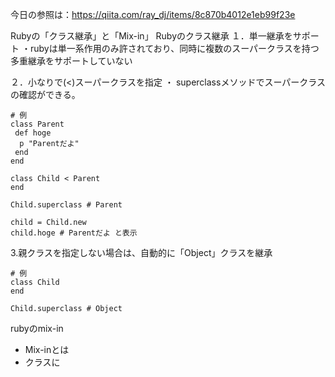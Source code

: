 今日の参照は：https://qiita.com/ray_dj/items/8c870b4012e1eb99f23e

Rubyの「クラス継承」と「Mix-in」
Rubyのクラス継承
１．単一継承をサポート
・rubyは単一系作用のみ許されており、同時に複数のスーパークラスを持つ多重継承をサポートしていない

２．小なりで(<)スーパークラスを指定
・ superclassメソッドでスーパークラスの確認ができる。

```
# 例
class Parent
 def hoge
  p "Parentだよ"
 end
end

class Child < Parent
end

Child.superclass # Parent

child = Child.new
child.hoge # Parentだよ と表示
```

3.親クラスを指定しない場合は、自動的に「Object」クラスを継承

```
# 例
class Child
end

Child.superclass # Object
```

rubyのmix-in
- Mix-inとは
- クラスに
